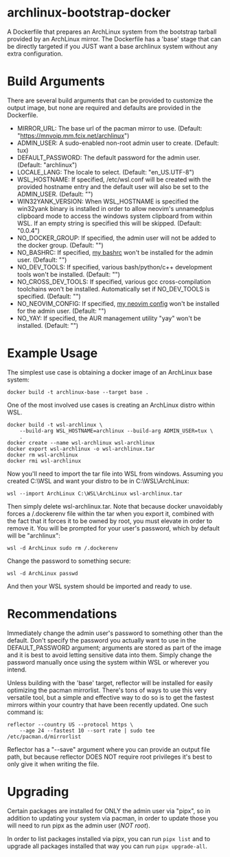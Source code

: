 # archlinux-bootstrap-docker
A Dockerfile that prepares an ArchLinux system from the bootstrap tarball
provided by an ArchLinux mirror.  The Dockerfile has a 'base' stage that can be
directly targeted if you JUST want a base archlinux system without any extra
configuration.

# Build Arguments
There are several build arguments that can be provided to customize the output
image, but none are required and defaults are provided in the Dockerfile.

- MIRROR\_URL: The base url of the pacman mirror to use.
(Default: "https://mnvoip.mm.fcix.net/archlinux")
- ADMIN\_USER: A sudo-enabled non-root admin user to create. (Default: tux)
- DEFAULT\_PASSWORD: The default password for the admin user. (Default:
"archlinux")
- LOCALE\_LANG: The locale to select. (Default: "en\_US.UTF-8")
- WSL\_HOSTNAME: If specified, /etc/wsl.conf will be created with the provided 
hostname entry and the default user will also be set to the ADMIN\_USER.
(Default: "")
- WIN32YANK\_VERSION: When WSL\_HOSTNAME is specified the win32yank binary is
installed in order to allow neovim's unnamedplus clipboard mode to access the
windows system clipboard from within WSL.  If an empty string is specified this
will be skipped. (Default: "0.0.4")
- NO\_DOCKER\_GROUP: If specified, the admin user will not be added to the
docker group. (Default: "")
- NO\_BASHRC: If specified, [my bashrc](https://github.com/nacitar/bashrc)
won't be installed for the admin user. (Default: "")
- NO\_DEV\_TOOLS: If specified, various bash/python/c++ development tools won't
be installed. (Default: "")
- NO\_CROSS\_DEV\_TOOLS: If specified, various gcc cross-compilation toolchains
won't be installed. Automatically set if NO\_DEV\_TOOLS is specified. (Default:
"")
- NO\_NEOVIM\_CONFIG: If specified,
[my neovim config](https://github.com/nacitar/neovim-config) won't be installed
for the admin user. (Default: "")
- NO\_YAY: If specified, the AUR management utility "yay" won't be installed.
(Default: "")

# Example Usage
The simplest use case is obtaining a docker image of an ArchLinux base system:
```
docker build -t archlinux-base --target base .
```

One of the most involved use cases is creating an ArchLinux distro within WSL.
```
docker build -t wsl-archlinux \
    --build-arg WSL_HOSTNAME=archlinux --build-arg ADMIN_USER=tux \
    .
docker create --name wsl-archlinux wsl-archlinux
docker export wsl-archlinux -o wsl-archlinux.tar
docker rm wsl-archlinux
docker rmi wsl-archlinux
```


Now you'll need to import the tar file into WSL from windows.
Assuming you created C:\WSL and want your distro to be in C:\WSL\ArchLinux:
```
wsl --import ArchLinux C:\WSL\ArchLinux wsl-archlinux.tar
```
Then simply delete wsl-archlinux.tar.  Note that because docker unavoidably
forces a /.dockerenv file within the tar when you export it, combined with the
fact that it forces it to be owned by root, you must elevate in order to remove
it.  You will be prompted for your user's password, which by default will be
"archlinux":
```
wsl -d ArchLinux sudo rm /.dockerenv
```
Change the password to something secure:
```
wsl -d ArchLinux passwd
```
And then your WSL system should be imported and ready to use.

# Recommendations
Immediately change the admin user's password to something other than the
default.  Don't specify the password you actually want to use in the
DEFAULT\_PASSWORD argument; arguments are stored as part of the image and it
is best to avoid letting sensitive data into them.  Simply change the password
manually once using the system within WSL or wherever you intend.

Unless building with the 'base' target, reflector will be installed for easily
optimizing the pacman mirrorlist.  There's tons of ways to use this very
versatile tool, but a simple and effective way to do so is to get the fastest
mirrors within your country that have been recently updated.  One such command
is:
```
reflector --country US --protocol https \
    --age 24 --fastest 10 --sort rate | sudo tee /etc/pacman.d/mirrorlist
```
Reflector has a "--save" argument where you can provide an output file path,
but because reflector DOES NOT require root privileges it's best to only give
it when writing the file.

# Upgrading
Certain packages are installed for ONLY the admin user via "pipx", so in
addition to updating your system via pacman, in order to update those you will
need to run pipx as the admin user (*NOT root*).

In order to list packages installed via pipx, you can run `pipx list` and to
upgrade all packages installed that way you can run `pipx upgrade-all`.
